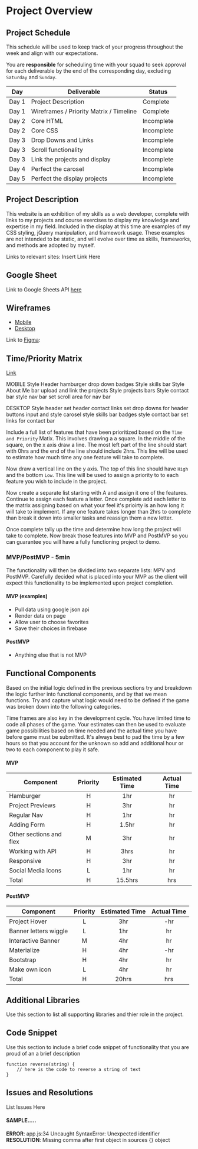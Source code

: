 # Project Overview

## Project Schedule

This schedule will be used to keep track of your progress throughout the week and align with our expectations.  

You are **responsible** for scheduling time with your squad to seek approval for each deliverable by the end of the corresponding day, excluding `Saturday` and `Sunday`.

|  Day | Deliverable | Status
|---|---| ---|
|Day 1| Project Description | Complete
|Day 1| Wireframes / Priority Matrix / Timeline | Complete
|Day 2| Core HTML | Incomplete
|Day 2| Core CSS | Incomplete
|Day 3| Drop Downs and Links | Incomplete
|Day 3| Scroll functionality | Incomplete
|Day 3| Link the projects and display | Incomplete
|Day 4| Perfect the carosel | Incomplete
|Day 5| Perfect the display projects | Incomplete

## Project Description

This website is an exhibition of my skills as a web developer, complete with links to my projects and course exercises to display my knowledge and expertise in my field. Included in the display at this time are examples of my CSS styling, jQuery manipulation, and framework usage. These examples are not intended to be static, and will evolve over time as skills, frameworks, and methods are adopted by myself.

Links to relevant sites:
Insert Link Here

## Google Sheet

Link to Google Sheets API [here](https://docs.google.com/spreadsheets/d/1Gw8eY-blGjaksHJJEZ_J94TYduwKqWvDPcdzm8uJunM/edit#gid=0)

## Wireframes

- [Mobile](https://imgur.com/a/BpNRowm)
- [Desktop](https://imgur.com/a/DyyPJnH)

Link to [Figma](https://www.figma.com/file/nkdOgggnTcWNxFOaThJYLo/Untitled?node-id=2%3A4):

## Time/Priority Matrix 

[Link](https://res.cloudinary.com/jkeohan/image/upload/a_270/v1591621734/project1_matrix_ocy5gc_h1kg0m.jpg)

MOBILE
Style Header
hamburger drop down
badges 
Style skills bar
Style About Me bar
upload and link the projects
Style projects bars
Style contact bar
style nav bar
set scroll area for nav bar

DESKTOP
Style header
set header contact links
set drop downs for header buttons
input and style carosel
style skills bar
badges
style contact bar
set links for contact bar

Include a full list of features that have been prioritized based on the `Time and Priority` Matix.  This involves drawing a a square.  In the middle of the square, on the x axis draw a line.  The most left part of the line should start with 0hrs and the end of the line should include 2hrs.  This line will be used to estimate how much time any one feature will take to complete. 

Now draw a vertical line on the y axis.  The top of this line should have `High` and the bottom `Low`.  This line will be used to assign a priority to to each feature you wish to include in the project.  

Now create a separate list starting with A and assign it one of the features.  Continue to assign each feature a letter.  Once complete add each letter to the matrix assigning based on what your feel it's prioirty is an how long it will take to implement. If any one feature takes longer than 2hrs to complete than break it down into smaller tasks and reassign them a new letter. 

Once complete tally up the time and determine how long the project will take to complete. Now break those features into MVP and PostMVP so you can guarantee you will have a fully functioning project to demo. 

### MVP/PostMVP - 5min

The functionality will then be divided into two separate lists: MPV and PostMVP.  Carefully decided what is placed into your MVP as the client will expect this functionality to be implemented upon project completion.  

#### MVP (examples)

- Pull data using google json api
- Render data on page 
- Allow user to choose favorites 
- Save their choices in firebase

#### PostMVP 

- Anything else that is not MVP

## Functional Components

Based on the initial logic defined in the previous sections try and breakdown the logic further into functional components, and by that we mean functions.  Try and capture what logic would need to be defined if the game was broken down into the following categories.

Time frames are also key in the development cycle.  You have limited time to code all phases of the game.  Your estimates can then be used to evaluate game possibilities based on time needed and the actual time you have before game must be submitted. It's always best to pad the time by a few hours so that you account for the unknown so add and additional hour or two to each component to play it safe.

#### MVP
| Component | Priority | Estimated Time | Actual Time |
| --- | :---: |  :---: | :---: | 
| Hamburger | H | 1hr | hr |
| Project Previews | H | 3hr | hr |
| Regular Nav | H | 1hr | hr |  
| Adding Form | H | 1.5hr|  hr | 
| Other sections and flex| M | 3hr | hr|
| Working with API | H | 3hrs|  hr | 
| Responsive | H | 3hr | hr | hr |
| Social Media Icons | L | 1hr |  hr |
| Total | H | 15.5hrs| hrs |

#### PostMVP
| Component | Priority | Estimated Time | Actual Time |
| --- | :---: |  :---: | :---: | 
| Project Hover | L | 3hr | -hr | hr |
| Banner letters wiggle | L | 1hr | hr |
| Interactive Banner | M | 4hr | hr |
| Materialize | H | 4hr | -hr | hr |
| Bootstrap | H | 4hr | hr |
| Make own icon | L | 4hr | hr |
| Total | H | 20hrs| hrs |

## Additional Libraries
 Use this section to list all supporting libraries and thier role in the project. 

## Code Snippet

Use this section to include a brief code snippet of functionality that you are proud of an a brief description  

```
function reverse(string) {
	// here is the code to reverse a string of text
}
```

## Issues and Resolutions
 List Issues Here

#### SAMPLE.....
**ERROR**: app.js:34 Uncaught SyntaxError: Unexpected identifier                                
**RESOLUTION**: Missing comma after first object in sources {} object
